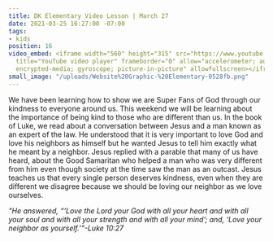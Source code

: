 ```yaml
---
title: DK Elementary Video Lesson | March 27
date: 2021-03-25 16:27:00 -07:00
tags:
- kids
position: 16
video_embed: <iframe width="560" height="315" src="https://www.youtube.com/embed/Ud2kNNklfiI"
  title="YouTube video player" frameborder="0" allow="accelerometer; autoplay; clipboard-write;
  encrypted-media; gyroscope; picture-in-picture" allowfullscreen></iframe>
small_image: "/uploads/Website%20Graphic-%20Elementary-0528fb.png"
---
```


We have been learning how to show we are Super Fans of God through our kindness to everyone around us. This weekend we will be learning about the importance of being kind to those who are different than us. In the book of Luke, we read about a conversation between Jesus and a man known as an expert of the law. He understood that it is very important to love God and love his neighbors as himself but he wanted Jesus to tell him exactly what he meant by a neighbor. Jesus replied with a parable that many of us have heard, about the Good Samaritan who helped a man who was very different from him even though society at the time saw the man as an outcast. Jesus teaches us that every single person deserves kindness, even when they are different we disagree because we should be loving our neighbor as we love ourselves.

*"He answered, “‘Love the Lord your God with all your heart and with all your soul and with all your strength and with all your mind’; and, ‘Love your neighbor as yourself.’"-Luke 10:27*